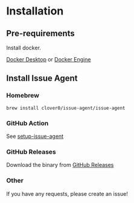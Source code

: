 # Installation

## Pre-requirements

Install docker.

[Docker Desktop](https://docs.docker.com/desktop/) or
[Docker Engine](https://docs.docker.com/engine/)

## Install Issue Agent

### Homebrew

```shell
brew install clover0/issue-agent/issue-agent
```

### GitHub Action

See [setup-issue-agent](https://github.com/clover0/setup-issue-agent)

### GitHub Releases

Download the binary from [GitHub Releases](https://github.com/clover0/issue-agent/releases)

### Other

If you have any requests, please create an issue!
